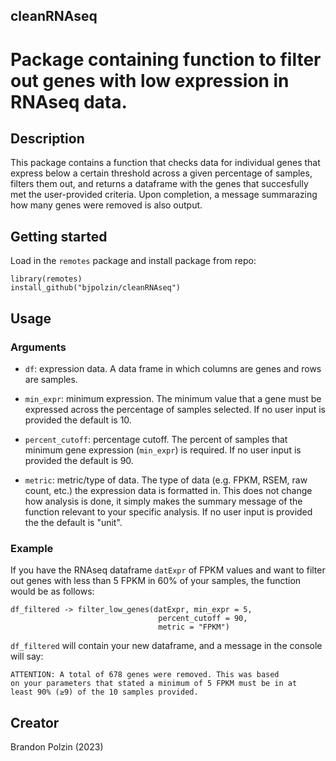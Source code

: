 ## cleanRNAseq

# Package containing function to filter out genes with low expression in RNAseq data.

## Description
This package contains a function that checks data for individual genes that express below a certain threshold across a given percentage of samples, filters them out, and returns a dataframe with the genes that succesfully met the user-provided criteria. Upon completion, a message summarazing how many genes were removed is also output.

## Getting started
Load in the `remotes` package and install package from repo:
```
library(remotes)
install_github("bjpolzin/cleanRNAseq")
```

## Usage
### Arguments
* `df`: expression data. A data frame in which columns are genes and rows are samples.

* `min_expr`: minimum expression. The minimum value that a gene must be expressed across the percentage of samples selected. If no user input is provided the default is 10.

* `percent_cutoff`: percentage cutoff. The percent of samples that minimum gene expression (`min_expr`) is required. If no user input is provided the default is 90.

* `metric`: metric/type of data. The type of data (e.g. FPKM, RSEM, raw count, etc.) the expression data is formatted in. This does not change how analysis is done, it simply makes the summary message of the function relevant to your specific analysis. If no user input is provided the the default is "unit".

### Example
If you have the RNAseq dataframe `datExpr` of FPKM values and want to filter out genes with less than 5 FPKM in 60% of your samples, the function would be as follows:
```
df_filtered -> filter_low_genes(datExpr, min_expr = 5, 
                                 percent_cutoff = 90, 
                                 metric = "FPKM")
```

`df_filtered` will contain your new dataframe, and a message in the console will say:

```
ATTENTION: A total of 678 genes were removed. This was based 
on your parameters that stated a minimum of 5 FPKM must be in at 
least 90% (≥9) of the 10 samples provided.
```

## Creator
Brandon Polzin (2023)

